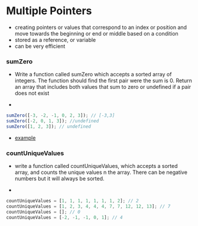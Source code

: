 # Multiple Pointers

- creating pointers or values that correspond to an index or position and move towards the beginning or end or middle based on a condition
- stored as a reference, or variable
- can be very efficient

### sumZero

- Write a function called sumZero which accepts a sorted array of integers. The function should find the first pair were the sum is 0. Return an array that includes both values that sum to zero or undefined if a pair does not exist

-

```js
sumZero([-3, -2, -1, 0, 2, 3]); // [-3,3]
sumZero([-2, 0, 1, 3]); //undefined
sumZero([1, 2, 3]); // undefined
```

- [example](../../algs/sumZero.ts)

### countUniqueValues

- write a function called countUniqueValues, which accepts a sorted array, and counts the unique values n the array. There can be negative numbers but it will always be sorted.

-

```js
countUniqueValues = [1, 1, 1, 1, 1, 1, 1, 2]; // 2
countUniqueValues = [1, 2, 3, 4, 4, 4, 7, 7, 12, 12, 13]; // 7
countUniqueValues = []; // 0
countUniqueValues = [-2, -1, -1, 0, 1]; // 4
```
